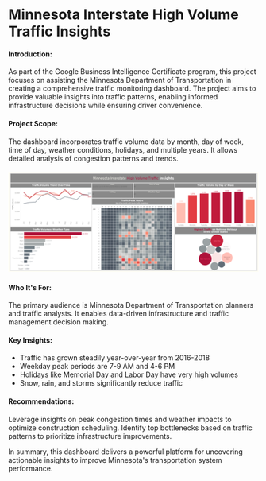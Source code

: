 # <h1> Minnesota Interstate High Volume Traffic Insights </h>

#### Introduction:
<p>As part of the Google Business Intelligence Certificate program, this project focuses on assisting the Minnesota Department of Transportation in creating a comprehensive traffic monitoring dashboard.
The project aims to provide valuable insights into traffic patterns, enabling informed infrastructure decisions while ensuring driver convenience.</p>

#### Project Scope:
The dashboard incorporates traffic volume data by month, day of week, time of day, weather conditions, holidays, and multiple years. It allows detailed analysis of congestion patterns and trends.

####
<a href="https://public.tableau.com/app/profile/reishsier.abonita/viz/MinnesotaInterstateHighVolumeTrafficInsights/MinnesotaInterstateTrafficVolume2"><img src="Minnesota Interstate Traffic Volume.png"></img></a>

#### Who It's For:
The primary audience is Minnesota Department of Transportation planners and traffic analysts. It enables data-driven infrastructure and traffic management decision making.

#### Key Insights:
<ul>
  <li>Traffic has grown steadily year-over-year from 2016-2018</li>
  <li>Weekday peak periods are 7-9 AM and 4-6 PM</li>
  <li>Holidays like Memorial Day and Labor Day have very high volumes</li>
  <li>Snow, rain, and storms significantly reduce traffic</li>
</ul>

#### Recommendations:
<p>Leverage insights on peak congestion times and weather impacts to optimize construction scheduling. Identify top bottlenecks based on traffic patterns to prioritize infrastructure improvements.</p>
<p>In summary, this dashboard delivers a powerful platform for uncovering actionable insights to improve Minnesota's transportation system performance.</p>
